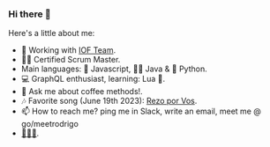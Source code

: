 ### Hi there 👋 

Here's a little about me:
- 🚀 Working with [IOF Team](https://github.com/orgs/telus/teams/iof-door-dev-team).
- 🐱‍🏍 Certified Scrum Master.
- Main languages: 🌽 Javascript, 🧙‍♂️ Java & 🐍 Python.
- 💻 GraphQL enthusiast, learning: Lua 🌛.
- 💬 Ask me about coffee methods!.
- 🎶 Favorite song (June 19th 2023): [Rezo por Vos](https://www.youtube.com/watch?v=kHPja5eLZdU).
- 📫 How to reach me? ping me in Slack, write an email, meet me @ go/meetrodrigo
- [🦆🦆🦆](https://duckduckgo.com/spread).
